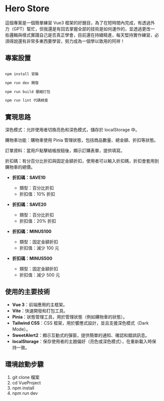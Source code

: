 # Hero Store

這個專案是一個簡單練習 Vue3 框架的好題目，為了在短時間內完成，有透過外力（GPT）幫忙，但我還是有回去掌握全部的技術是如何運作的，並透過更改一些邏輯與樣式實踐自己是否真正學會，目前還在持續精進，每天堅持實作練習，必須得說還有非常多東西要學習，努力成為一個學以致用的阿祥！

## 專案設置

```sh

npm install 安裝

npm run dev 開發

npm run build 壓縮打包

npm run lint 代碼檢查

```

## 實現思路

深色模式：允許使用者切換亮色和深色模式，儲存於 localStorage 中。

購物車功能：購物車使用 Pinia 管理狀態，包括商品數量、總金額、折扣等狀態。

訂單資料：當用戶點擊結帳按鈕後，顯示訂購表單，提供填寫。

折扣碼：有分百分比折扣與固定金額折扣，使用者可以輸入折扣碼，折扣會套用到購物車的總價。

- **折扣碼：SAVE10**
  - 類型：百分比折扣
  - 折扣值：10% 折扣

- **折扣碼：SAVE20**
  - 類型：百分比折扣
  - 折扣值：20% 折扣

- **折扣碼：MINUS100**
  - 類型：固定金額折扣
  - 折扣值：減少 100 元

- **折扣碼：MINUS500**
  - 類型：固定金額折扣
  - 折扣值：減少 500 元


## 使用的主要技術

- **Vue 3**：前端應用的主框架。
- **Vite**：快速開發和打包工具。
- **Pinia**：狀態管理工具，用於管理狀態（例如購物車的狀態）。
- **Tailwind CSS**：CSS 框架，用於響應式設計，並且支援深色模式（Dark Mode）。
- **SweetAlert2**：顯示互動式的彈窗，提供簡單的通知、確認和錯誤訊息。
- **localStorage**：保存使用者的主題偏好（亮色或深色模式），在重新載入時保持一致。

## 環境啟動步驟

1. git clone 檔案
2. cd VueProject
3. npm install
4. npm run dev